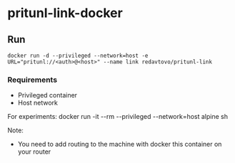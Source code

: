 # pritunl-link-docker

## Run
```
docker run -d --privileged --network=host -e URL="pritunl://<auth>@<host>" --name link redavtovo/pritunl-link
```

### Requirements

* Privileged container
* Host network

For experiments:
  docker run -it --rm --privileged --network=host alpine sh

Note:
- You need to add routing to the machine with docker this container on your router
